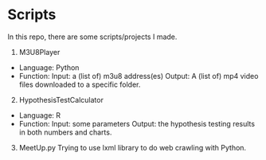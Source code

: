 # Scripts
In this repo, there are some scripts/projects I made.

1. M3U8Player
- Language: Python
- Function: Input: a (list of) m3u8 address(es) Output: A (list of) mp4 video files downloaded to a specific folder.

2. HypothesisTestCalculator
- Language: R
- Function: Input: some parameters  Output: the hypothesis testing results in both numbers and charts.

3. MeetUp.py
Trying to use lxml library to do web crawling with Python.


